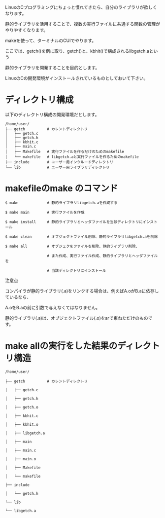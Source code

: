 LinuxのCプログラミングにちょっと慣れてきたら、自分のライブラリが欲しくなります。

静的ライブラリを活用することで、複数の実行ファイルに共通する関数の管理がやりやすくなります。

makeを使って、ターミナルのCUIでやります。

ここでは、getch()を例に取り、getch()と、kbhit()で構成されるlibgetch.aという

静的ライブラリを開発することを目的とします。

LinuxのCの開発環境がインストールされているものとしておいて下さい。

# ディレクトリ構成

以下のディレクトリ構成の開発環境だとします。

    /home/user/
    ├── getch　　　　　　# カレントディレクトリ
    │   ├── getch.c
    │   ├── getch.h
    │   ├── kbhit.c
    │   ├── main.c
    │   ├── Makefile   # 実行ファイルを作るだけのためのmakefile
    │   └── makefile   # libgetch.aと実行ファイルを作るためのmakefile
    ├── include        # ユーザー用インクルードディレクトリ
    └── lib            # ユーザー用ライブラリディレクトリ

# makefileのmake のコマンド

    $ make             # 静的ライブラリlibgetch.aを作成する

    $ make main        # 実行ファイルを作成

    $ make install     # 静的ライブラリとヘッダファイルを当該ディレクトリにインストール

    $ make clean       # オブジェクトファイル削除、静的ライブラリlibgetch.aを削除

    $ make all         # オブジェクをファイルを削除、静的ライブラリ削除、
    
                       # また作成、実行ファイル作成、静的ライブラリとヘッダファイルを
                      
                       # 当該ディレクトリにインストール

注意点

コンパイラが静的ライブラリ(.a)をリンクする場合は、例えばA.oがB.aに依存しているなら、

A.oをB.aの前に引数で与えなくてはなりません。

静的ライブラリ(.a)は、オブジェクトファイル(.o)をarで束ねただけのものです。

# make allの実行をした結果のディレクトリ構造

    /home/user/
    
    ├── getch　　　　　　# カレントディレクトリ
    
    │   ├── getch.c
    
    │   ├── getch.h
    
    │   ├── getch.o
    
    │   ├── kbhit.c
    
    │   ├── kbhit.o
    
    │   ├── libgetch.a
    
    │   ├── main
    
    │   ├── main.c
    
    │   ├── main.o
    
    │   ├── Makefile
    
    │   └── makefile
    
    ├── include
    
    │   └── getch.h
    
    └── lib
    
    └── libgetch.a
